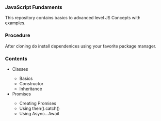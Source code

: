 ### JavaScript Fundaments

This repository contains basics to advanced level JS Concepts with examples.

### Procedure

After cloning do install dependenices using your favorite package manager.

### Contents

<ul>
    <li> Classes </li>
    <ul>
        <li> Basics </li>
        <li> Constructor </li>
        <li> Inheritance </li>
    </ul>
    <li> Promises </li>
     <ul>
        <li> Creating Promises </li>
        <li> Using then().catch() </li>
        <li> Using Async...Await </li>
    </ul>
</ul>
